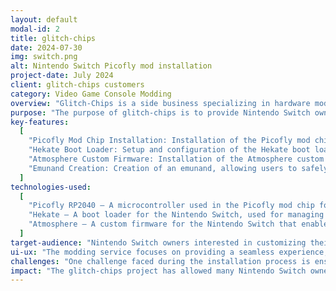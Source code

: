 ```yaml
---
layout: default
modal-id: 2
title: glitch-chips
date: 2024-07-30
img: switch.png
alt: Nintendo Switch Picofly mod installation
project-date: July 2024
client: glitch-chips customers
category: Video Game Console Modding
overview: "Glitch-Chips is a side business specializing in hardware modifications for Nintendo Switch consoles. A popular service offered includes the installation of the Picofly mod chip, utilizing the PicoFly RP2040. The service also includes setting up the Hekate boot loader, installing Atmosphere custom firmware, and creating an emunand."
purpose: "The purpose of glitch-chips is to provide Nintendo Switch owners with advanced customization and enhancement options through hardware modding, allowing them to unlock new features and capabilities on their consoles."
key-features:
  [
    "Picofly Mod Chip Installation: Installation of the Picofly mod chip for enhanced hardware capabilities.",
    "Hekate Boot Loader: Setup and configuration of the Hekate boot loader, providing users with a versatile and user-friendly interface.",
    "Atmosphere Custom Firmware: Installation of the Atmosphere custom firmware, enabling access to a wide range of homebrew applications and customizations.",
    "Emunand Creation: Creation of an emunand, allowing users to safely manage and switch between different firmware versions and setups.",
  ]
technologies-used:
  [
    "Picofly RP2040 – A microcontroller used in the Picofly mod chip for hardware modding.",
    "Hekate – A boot loader for the Nintendo Switch, used for managing custom firmware and other system operations.",
    "Atmosphere – A custom firmware for the Nintendo Switch that enables homebrew and customization.",
  ]
target-audience: "Nintendo Switch owners interested in customizing their consoles with advanced hardware modifications and accessing additional features through custom firmware."
ui-ux: "The modding service focuses on providing a seamless experience, from the initial consultation to the installation process. Customers receive detailed instructions and support for using the installed mods, ensuring a user-friendly experience."
challenges: "One challenge faced during the installation process is ensuring the mod chip and software installations are compatible with various hardware versions of the Nintendo Switch. This requires careful verification and testing to avoid potential issues."
impact: "The glitch-chips project has allowed many Nintendo Switch owners to expand their console's capabilities, offering a unique gaming experience. It has also provided valuable insights into hardware and software modifications, contributing to a deeper understanding of console modding."
---
```


